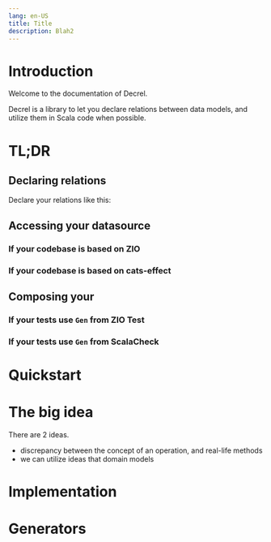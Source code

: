 ```yaml
---
lang: en-US
title: Title
description: Blah2
---
```



# Introduction

Welcome to the documentation of Decrel.

Decrel is a library to let you declare relations between data models, and utilize them in Scala code when possible.

# TL;DR

## Declaring relations

Declare your relations like this:

[//]: # (TODO write this section)


## Accessing your datasource

### If your codebase is based on ZIO

### If your codebase is based on cats-effect

## Composing your 

### If your tests use `Gen` from ZIO Test

### If your tests use `Gen` from ScalaCheck

# Quickstart

# The big idea

There are 2 ideas.

- discrepancy between the concept of an operation, and real-life methods
- we can utilize ideas that domain models 

# Implementation


# Generators

